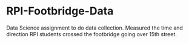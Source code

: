 # RPI-Footbridge-Data
Data Science assignment to do data collection. Measured the time and direction RPI students crossed the footbridge going over 15th street.
